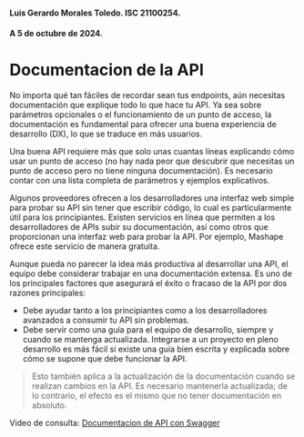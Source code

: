 #### Luis Gerardo Morales Toledo. ISC 21100254.
#### A 5 de octubre de 2024.

# Documentacion de la API
No importa qué tan fáciles de recordar sean tus endpoints, aún necesitas documentación que explique todo lo que hace tu API. Ya sea sobre parámetros opcionales o el funcionamiento de un punto de acceso, la documentación es fundamental para ofrecer una buena experiencia de desarrollo (DX), lo que se traduce en más usuarios.

Una buena API requiere más que solo unas cuantas líneas explicando cómo usar un punto de acceso (no hay nada peor que descubrir que necesitas un punto de acceso pero no tiene ninguna documentación). Es necesario contar con una lista completa de parámetros y ejemplos explicativos.

Algunos proveedores ofrecen a los desarrolladores una interfaz web simple para probar su API sin tener que escribir código, lo cual es particularmente útil para los principiantes. Existen servicios en línea que permiten a los desarrolladores de APIs subir su documentación, así como otros que proporcionan una interfaz web para probar la API. Por ejemplo, Mashape ofrece este servicio de manera gratuita.

Aunque pueda no parecer la idea más productiva al desarrollar una API, el equipo debe considerar trabajar en una documentación extensa. Es uno de los principales factores que asegurará el éxito o fracaso de la API por dos razones principales:

- Debe ayudar tanto a los principiantes como a los desarrolladores avanzados a consumir tu API sin problemas.
- Debe servir como una guía para el equipo de desarrollo, siempre y cuando se mantenga actualizada. Integrarse a un proyecto en pleno desarrollo es más fácil si existe una guía bien escrita y explicada sobre cómo se supone que debe funcionar la API.

> Esto también aplica a la actualización de la documentación cuando se realizan cambios en la API. Es necesario mantenerla actualizada; de lo contrario, el efecto es el mismo que no tener documentación en absoluto.

Video de consulta: [Documentacion de API con Swagger](https://www.youtube.com/watch?v=SdsaZ-t1QwA)